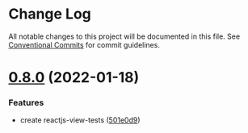 # Change Log

All notable changes to this project will be documented in this file.
See [Conventional Commits](https://conventionalcommits.org) for commit guidelines.

# [0.8.0](https://github.com/hosseinmd/reactjs-view/compare/v0.7.8...v0.8.0) (2022-01-18)


### Features

* create reactjs-view-tests ([501e0d9](https://github.com/hosseinmd/reactjs-view/commit/501e0d9bbaadbd95f8a59000c6e5f6cbf3cdde9e))
